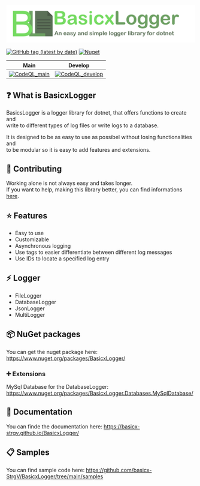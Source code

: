 
![BasicxLogger](https://raw.githubusercontent.com/basicx-StrgV/BasicxLogger/main/graphics/repositoryBanner.png)


[![GitHub tag (latest by date)](https://img.shields.io/github/v/tag/basicx-StrgV/BasicxLogger?label=Version)](https://github.com/basicx-StrgV/BasicxLogger/releases)
[![Nuget](https://img.shields.io/nuget/dt/BasicxLogger?label=NuGet%20Downloads)](https://www.nuget.org/packages/BasicxLogger/)



| Main    | Develop |
| ------- | ------- |
[![CodeQL_main](https://github.com/basicx-StrgV/BasicxLogger/actions/workflows/codeql-analysis.yml/badge.svg?branch=main)](https://github.com/basicx-StrgV/BasicxLogger/actions/workflows/codeql-analysis.yml) |  [![CodeQL_develop](https://github.com/basicx-StrgV/BasicxLogger/actions/workflows/codeql-analysis.yml/badge.svg?branch=develop)](https://github.com/basicx-StrgV/BasicxLogger/actions/workflows/codeql-analysis.yml) |

## ❓ What is BasicxLogger

BasicsLogger is a logger library for dotnet, that offers functions to create and  
write to different types of log files or write logs to a database. 

It is designed to be as easy to use as possibel without losing functionalities and  
to be modular so it is easy to add features and extensions. 

## 👥 Contributing

Working alone is not always easy and takes longer.  
If you want to help, making this library better, you can find informations [here](https://github.com/basicx-StrgV/BasicxLogger/blob/main/.github/CONTRIBUTING.md).

## ⭐ Features

- Easy to use
- Customizable
- Asynchronous logging
- Use tags to easier differentiate between different log messages
- Use IDs to locate a specified log entry

## ⚡ Logger

- FileLogger
- DatabaseLogger
- JsonLogger
- MultiLogger

## 📦 NuGet packages

You can get the nuget package here: https://www.nuget.org/packages/BasicxLogger/

### ➕ Extensions

MySql Database for the DatabaseLogger: https://www.nuget.org/packages/BasicxLogger.Databases.MySqlDatabase/

## 📖 Documentation

You can finde the documentation here: https://basicx-strgv.github.io/BasicxLogger/

## 📋 Samples

You can find sample code here: https://github.com/basicx-StrgV/BasicxLogger/tree/main/samples

